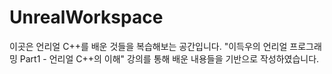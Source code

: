 # UnrealWorkspace
이곳은 언리얼 C++를 배운 것들을 복습해보는 공간입니다.
"이득우의 언리얼 프로그래밍 Part1 - 언리얼 C++의 이해" 강의를 통해 배운 내용들을 기반으로 작성하였습니다.
